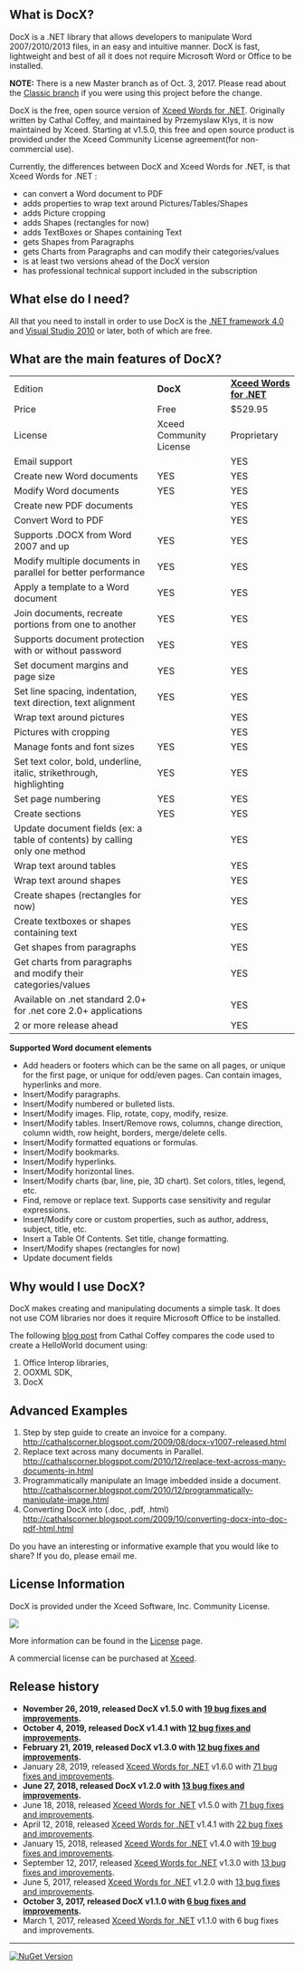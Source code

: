 ## What is DocX?

DocX is a .NET library that allows developers to manipulate Word 2007/2010/2013 files, in an easy and intuitive manner. DocX is fast, lightweight and best of all it does not require Microsoft Word or Office to be installed.

**NOTE:** There is a new Master branch as of Oct. 3, 2017. Please read about the [Classic branch](../../wiki/Classic-Branch) if you were using this project before the change.

DocX is the free, open source version of [Xceed Words for .NET](https://xceed.com/xceed-words-for-net). Originally written by Cathal Coffey, and maintained by Przemyslaw Klys, it is now maintained by Xceed. Starting at v1.5.0, this free and open source product is provided under the Xceed Community License agreement(for non-commercial use). 

Currently, the differences between DocX and Xceed Words for .NET, is that Xceed Words for .NET :
* can convert a Word document to PDF
* adds properties to wrap text around Pictures/Tables/Shapes
* adds Picture cropping
* adds Shapes (rectangles for now)
* adds TextBoxes or Shapes containing Text
* gets Shapes from Paragraphs
* gets Charts from Paragraphs and can modify their categories/values
* is at least two versions ahead of the DocX version
* has professional technical support included in the subscription

## What else do I need?

All that you need to install in order to use DocX is the [.NET framework 4.0](http://www.microsoft.com/downloads/en/details.aspx?FamilyID=9cfb2d51-5ff4-4491-b0e5-b386f32c0992&displaylang=en) and [Visual Studio 2010](http://www.microsoft.com/express/Downloads/) or later, both of which are free.

## What are the main features of DocX?

<table>

<tr>
<td>Edition</td>
<td><b>DocX</b></td>
<td><a href="https://xceed.com/xceed-words-for-net"><b>Xceed Words for .NET</b></a></td>
</tr>
<tr>
<td>Price</td>
<td>Free</td>
<td>$529.95</td>
</tr>
<tr>
<td>License</td>
<td>Xceed Community License</td>
<td>Proprietary</td>
</tr>
<tr>
<td>Email support</td>
<td></td>
<td>YES</td>
</tr>

<tr>
<td>Create new Word documents</td>
<td>YES</td>
<td>YES</td>
</tr>
<tr>
<td>Modify Word documents</td>
<td>YES</td>
<td>YES</td>
</tr>
<tr>
<td>Create new PDF documents</td>
<td></td>
<td>YES</td>
</tr>
<tr>
<td>Convert Word to PDF</td>
<td></td>
<td>YES</td>
</tr>
<tr>
<td>Supports .DOCX from Word 2007 and up</td>
<td>YES</td>
<td>YES</td>
</tr>
<tr>
<td>Modify multiple documents in parallel for better performance</td>
<td>YES</td>
<td>YES</td>
</tr>
<tr>
<td>Apply a template to a Word document</td>
<td>YES</td>
<td>YES</td>
</tr>
<tr>
<td>Join documents, recreate portions from one to another</td>
<td>YES</td>
<td>YES</td>
</tr>
<tr>
<td>Supports document protection with or without password</td>
<td>YES</td>
<td>YES</td>
</tr>
<tr>
<td>Set document margins and page size</td>
<td>YES</td>
<td>YES</td>
</tr>
<tr>
<td>Set line spacing, indentation, text direction, text alignment</td>
<td>YES</td>
<td>YES</td>
</tr>
<tr>
<td>Wrap text around pictures</td>
<td></td>
<td>YES</td>
</tr>
<tr>
<td>Pictures with cropping</td>
<td></td>
<td>YES</td>
</tr>
<tr>
<td>Manage fonts and font sizes</td>
<td>YES</td>
<td>YES</td>
</tr>
<tr>
<td>Set text color, bold, underline, italic, strikethrough, highlighting</td>
<td>YES</td>
<td>YES</td>
</tr>
<tr>
<td>Set page numbering</td>
<td>YES</td>
<td>YES</td>
</tr>
<tr>
<td>Create sections</td>
<td>YES</td>
<td>YES</td>
</tr>
<tr>
<td>Update document fields (ex: a table of contents) by calling only one method</td>
<td></td>
<td>YES</td>
</tr>
<tr>
<td>Wrap text around tables</td>
<td></td>
<td>YES</td>
</tr>
<tr>
<td>Wrap text around shapes</td>
<td></td>
<td>YES</td>
</tr>
<tr>
<td>Create shapes (rectangles for now)</td>
<td></td>
<td>YES</td>
</tr>
<tr>
<td>Create textboxes or shapes containing text</td>
<td></td>
<td>YES</td>
</tr>
<tr>
<td>Get shapes from paragraphs</td>
<td></td>
<td>YES</td>
</tr>
<tr>
<td>Get charts from paragraphs and modify their categories/values</td>
<td></td>
<td>YES</td>
</tr>
<tr>
<td>Available on .net standard 2.0+ for .net core 2.0+ applications</td>
<td></td>
<td>YES</td>
</tr>
<tr>
<td>2 or more release ahead</td>
<td></td>
<td>YES</td>
</tr>
</table>

**Supported Word document elements**

* Add headers or footers which can be the same on all pages, or unique for the first page, or unique for odd/even pages. Can contain images, hyperlinks and more.
* Insert/Modify paragraphs.
* Insert/Modify numbered or bulleted lists.
* Insert/Modify images. Flip, rotate, copy, modify, resize.
* Insert/Modify tables. Insert/Remove rows, columns, change direction, column width, row height, borders, merge/delete cells.
* Insert/Modify formatted equations or formulas.
* Insert/Modify bookmarks.
* Insert/Modify hyperlinks.
* Insert/Modify horizontal lines.
* Insert/Modify charts (bar, line, pie, 3D chart). Set colors, titles, legend, etc.
* Find, remove or replace text. Supports case sensitivity and regular expressions.
* Insert/Modify core or custom properties, such as author, address, subject, title, etc.
* Insert a Table Of Contents. Set title, change formatting.
* Insert/Modify shapes (rectangles for now)
* Update document fields

## Why would I use DocX?

DocX makes creating and manipulating documents a simple task. It does not use COM libraries nor does it require Microsoft Office to be installed. 

The following [blog post](http://cathalscorner.blogspot.com/2010/06/cathal-why-did-you-create-docx.html) from Cathal Coffey compares the code used to create a HelloWorld document using:
 1. Office Interop libraries, 
 2. OOXML SDK, 
 3. DocX

## Advanced Examples

 1. Step by step guide to create an invoice for a company. http://cathalscorner.blogspot.com/2009/08/docx-v1007-released.html
 2. Replace text across many documents in Parallel. http://cathalscorner.blogspot.com/2010/12/replace-text-across-many-documents-in.html
 3. Programmatically manipulate an Image imbedded inside a document. http://cathalscorner.blogspot.com/2010/12/programmatically-manipulate-image.html
 4. Converting DocX into (.doc, .pdf, .html) http://cathalscorner.blogspot.com/2009/10/converting-docx-into-doc-pdf-html.html

Do you have an interesting or informative example that you would like to share? 
If you do, please email me.

## License Information

DocX is provided under the Xceed Software, Inc. Community License.

[<img src="https://user-images.githubusercontent.com/29377763/69274195-d9382200-0ba7-11ea-9ab7-bfce3126f35a.png"/>](license.md)

More information can be found in the [License](license.md) page.

A commercial license can be purchased at [Xceed](https://xceed.com).

## Release history

* **November 26, 2019, released DocX v1.5.0 with [19 bug fixes and improvements](../../wiki/Release-Notes-v1.5.0).**
* **October 4, 2019, released DocX v1.4.1 with [12 bug fixes and improvements](../../wiki/Release-Notes-v1.4.1).**
* **February 21, 2019, released DocX v1.3.0 with [12 bug fixes and improvements](../../wiki/Release-Notes-v1.3.0).**
* January 28, 2019, released [Xceed Words for .NET](https://xceed.com/xceed-words-for-net) v1.6.0 with [71 bug fixes and improvements](../../wiki/Release-Notes-v1.2.0#Plus160).
* **June 27, 2018, released DocX v1.2.0 with [13 bug fixes and improvements](../../wiki/Release-Notes-v1.2.0).**
* June 18, 2018, released [Xceed Words for .NET](https://xceed.com/xceed-words-for-net) v1.5.0 with [71 bug fixes and improvements](../../wiki/Release-Notes-v1.1.0#Plus150).
* April 12, 2018, released [Xceed Words for .NET](https://xceed.com/xceed-words-for-net) v1.4.1 with [22 bug fixes and improvements](../../wiki/Release-Notes-v1.1.0#Plus141).
* January 15, 2018, released [Xceed Words for .NET](https://xceed.com/xceed-words-for-net) v1.4.0 with [19 bug fixes and improvements](../../wiki/Release-Notes-v1.1.0#Plus140).
* September 12, 2017, released [Xceed Words for .NET](https://xceed.com/xceed-words-for-net) v1.3.0 with [13 bug fixes and improvements](../../wiki/Release-Notes-v1.1.0#Plus130).
* June 5, 2017, released [Xceed Words for .NET](https://xceed.com/xceed-words-for-net) v1.2.0 with [13 bug fixes and improvements](../../wiki/Release-Notes-v1.1.0#Plus120).
* **October 3, 2017, released DocX v1.1.0 with [6 bug fixes and improvements](../../wiki/Release-Notes-v1.1.0).**
* March 1, 2017, released [Xceed Words for .NET](https://xceed.com/xceed-words-for-net) v1.1.0 with 6 bug fixes and improvements.

***

<a href="https://www.nuget.org/packages/DocX/">
<img alt="NuGet Version" src="https://img.shields.io/nuget/v/DocX.svg" /> 
</a>
